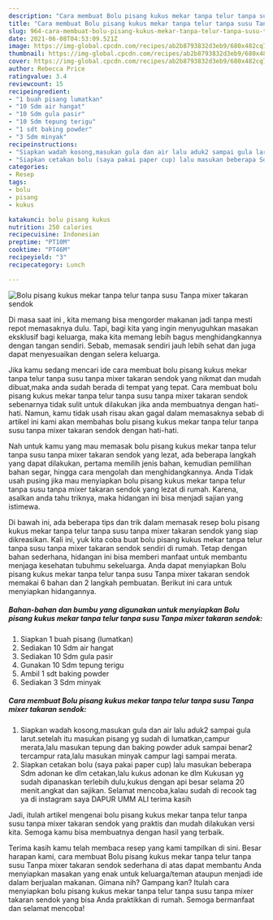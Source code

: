```yaml
---
description: "Cara membuat Bolu pisang kukus mekar tanpa telur tanpa susu Tanpa mixer takaran sendok yang enak dan Mudah Dibuat"
title: "Cara membuat Bolu pisang kukus mekar tanpa telur tanpa susu Tanpa mixer takaran sendok yang enak dan Mudah Dibuat"
slug: 964-cara-membuat-bolu-pisang-kukus-mekar-tanpa-telur-tanpa-susu-tanpa-mixer-takaran-sendok-yang-enak-dan-mudah-dibuat
date: 2021-06-08T04:53:09.521Z
image: https://img-global.cpcdn.com/recipes/ab2b8793832d3eb9/680x482cq70/bolu-pisang-kukus-mekar-tanpa-telur-tanpa-susu-tanpa-mixer-takaran-sendok-foto-resep-utama.jpg
thumbnail: https://img-global.cpcdn.com/recipes/ab2b8793832d3eb9/680x482cq70/bolu-pisang-kukus-mekar-tanpa-telur-tanpa-susu-tanpa-mixer-takaran-sendok-foto-resep-utama.jpg
cover: https://img-global.cpcdn.com/recipes/ab2b8793832d3eb9/680x482cq70/bolu-pisang-kukus-mekar-tanpa-telur-tanpa-susu-tanpa-mixer-takaran-sendok-foto-resep-utama.jpg
author: Rebecca Price
ratingvalue: 3.4
reviewcount: 15
recipeingredient:
- "1 buah pisang lumatkan"
- "10 Sdm air hangat"
- "10 Sdm gula pasir"
- "10 Sdm tepung terigu"
- "1 sdt baking powder"
- "3 Sdm minyak"
recipeinstructions:
- "Siapkan wadah kosong,masukan gula dan air lalu aduk2 sampai gula larut.setelah itu masukan pisang yg sudah di lumatkan,campur merata,lalu masukan tepung dan baking powder aduk sampai benar2 tercampur rata,lalu masukan minyak campur lagi sampai merata."
- "Siapkan cetakan bolu (saya pakai paper cup) lalu masukan beberapa Sdm adonan ke dlm cetakan,lalu kukus adonan ke dlm Kukusan yg sudah dipanaskan terlebih dulu,kukus dengan api besar selama 20 menit.angkat dan sajikan. Selamat mencoba,kalau sudah di recook tag ya di instagram saya DAPUR UMM ALI terima kasih"
categories:
- Resep
tags:
- bolu
- pisang
- kukus

katakunci: bolu pisang kukus 
nutrition: 250 calories
recipecuisine: Indonesian
preptime: "PT10M"
cooktime: "PT46M"
recipeyield: "3"
recipecategory: Lunch

---
```



![Bolu pisang kukus mekar tanpa telur tanpa susu Tanpa mixer takaran sendok](https://img-global.cpcdn.com/recipes/ab2b8793832d3eb9/680x482cq70/bolu-pisang-kukus-mekar-tanpa-telur-tanpa-susu-tanpa-mixer-takaran-sendok-foto-resep-utama.jpg)

Di masa  saat ini , kita memang bisa mengorder makanan jadi tanpa mesti repot memasaknya dulu. Tapi, bagi kita yang ingin menyuguhkan masakan eksklusif bagi keluarga, maka kita memang lebih bagus menghidangkannya dengan tangan sendiri. Sebab, memasak sendiri jauh lebih sehat dan juga dapat menyesuaikan dengan selera keluarga.

Jika kamu sedang mencari ide cara membuat bolu pisang kukus mekar tanpa telur tanpa susu tanpa mixer takaran sendok yang nikmat dan mudah dibuat,maka anda sudah berada di tempat yang tepat. Cara membuat bolu pisang kukus mekar tanpa telur tanpa susu tanpa mixer takaran sendok  sebenarnya tidak sulit untuk dilakukan jika anda membuatnya dengan hati-hati. Namun, kamu tidak usah risau akan gagal dalam memasaknya 
sebab di artikel ini kami akan membahas bolu pisang kukus mekar tanpa telur tanpa susu tanpa mixer takaran sendok dengan hati-hati.  



Nah untuk kamu yang mau memasak bolu pisang kukus mekar tanpa telur tanpa susu tanpa mixer takaran sendok yang lezat, ada beberapa langkah yang dapat dilakukan, pertama memilih jenis bahan, kemudian pemilihan bahan segar, hingga cara mengolah dan menghidangkannya. Anda Tidak usah pusing jika mau menyiapkan bolu pisang kukus mekar tanpa telur tanpa susu tanpa mixer takaran sendok yang lezat di rumah. Karena, asalkan anda  tahu triknya, maka hidangan ini bisa menjadi sajian yang istimewa.

Di bawah ini, ada beberapa tips dan trik dalam memasak resep bolu pisang kukus mekar tanpa telur tanpa susu tanpa mixer takaran sendok yang siap dikreasikan. Kali ini, yuk kita coba buat bolu pisang kukus mekar tanpa telur tanpa susu tanpa mixer takaran sendok sendiri di rumah. Tetap dengan bahan sederhana, hidangan ini bisa memberi manfaat untuk membantu menjaga kesehatan tubuhmu sekeluarga. Anda dapat menyiapkan Bolu pisang kukus mekar tanpa telur tanpa susu Tanpa mixer takaran sendok memakai 6 bahan dan 2 langkah pembuatan. Berikut ini cara untuk menyiapkan hidangannya.

<!--inarticleads1-->

##### Bahan-bahan dan bumbu yang digunakan untuk menyiapkan Bolu pisang kukus mekar tanpa telur tanpa susu Tanpa mixer takaran sendok:

1. Siapkan 1 buah pisang (lumatkan)
1. Sediakan 10 Sdm air hangat
1. Sediakan 10 Sdm gula pasir
1. Gunakan 10 Sdm tepung terigu
1. Ambil 1 sdt baking powder
1. Sediakan 3 Sdm minyak




<!--inarticleads2-->

##### Cara membuat Bolu pisang kukus mekar tanpa telur tanpa susu Tanpa mixer takaran sendok:

1. Siapkan wadah kosong,masukan gula dan air lalu aduk2 sampai gula larut.setelah itu masukan pisang yg sudah di lumatkan,campur merata,lalu masukan tepung dan baking powder aduk sampai benar2 tercampur rata,lalu masukan minyak campur lagi sampai merata.
1. Siapkan cetakan bolu (saya pakai paper cup) lalu masukan beberapa Sdm adonan ke dlm cetakan,lalu kukus adonan ke dlm Kukusan yg sudah dipanaskan terlebih dulu,kukus dengan api besar selama 20 menit.angkat dan sajikan. Selamat mencoba,kalau sudah di recook tag ya di instagram saya DAPUR UMM ALI terima kasih




Jadi, itulah artikel mengenai  bolu pisang kukus mekar tanpa telur tanpa susu tanpa mixer takaran sendok  yang praktis dan mudah dilakukan versi kita. Semoga kamu bisa membuatnya dengan hasil yang terbaik. 

Terima kasih kamu telah membaca resep yang kami tampilkan di sini. Besar harapan kami, cara membuat  Bolu pisang kukus mekar tanpa telur tanpa susu Tanpa mixer takaran sendok sederhana di atas dapat membantu Anda menyiapkan masakan yang enak untuk keluarga/teman ataupun menjadi ide dalam berjualan makanan. Gimana nih? Gampang kan? Itulah cara menyiapkan bolu pisang kukus mekar tanpa telur tanpa susu tanpa mixer takaran sendok yang bisa Anda praktikkan di rumah. Semoga bermanfaat dan selamat mencoba!

